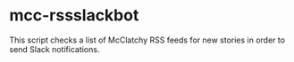 # mcc-rssslackbot
This script checks a list of McClatchy RSS feeds for new stories in order to send Slack notifications.
